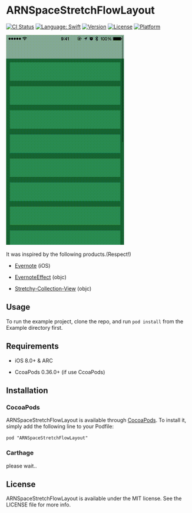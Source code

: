 # ARNSpaceStretchFlowLayout

[![CI Status](http://img.shields.io/travis/xxxAIRINxxx/ARNSpaceStretchFlowLayout.svg?style=flat)](https://travis-ci.org/xxxAIRINxxx/ARNSpaceStretchFlowLayout)
[![Language: Swift](https://img.shields.io/badge/lang-Swift-yellow.svg?style=flat)](https://developer.apple.com/swift/)
[![Version](https://img.shields.io/cocoapods/v/ARNSpaceStretchFlowLayout.svg?style=flat)](http://cocoadocs.org/docsets/ARNSpaceStretchFlowLayout)
[![License](https://img.shields.io/cocoapods/l/ARNSpaceStretchFlowLayout.svg?style=flat)](http://cocoadocs.org/docsets/ARNSpaceStretchFlowLayout)
[![Platform](https://img.shields.io/cocoapods/p/ARNSpaceStretchFlowLayout.svg?style=flat)](http://cocoadocs.org/docsets/ARNSpaceStretchFlowLayout)

![capture](capture.gif "capture")

It was inspired by the following products.(Respect!)

- [Evernote](https://evernote.com/) (iOS)

- [EvernoteEffect](https://github.com/kimsungwhee/EvernoteEffect) (objc)

- [Stretchy-Collection-View](https://github.com/cnoon/Stretchy-Collection-View) (objc)

## Usage

To run the example project, clone the repo, and run `pod install` from the Example directory first.

## Requirements

- iOS 8.0+ & ARC

- CcoaPods 0.36.0+ (if use CcoaPods)

## Installation

### CocoaPods

ARNSpaceStretchFlowLayout is available through [CocoaPods](http://cocoapods.org). To install
it, simply add the following line to your Podfile:

    pod "ARNSpaceStretchFlowLayout"

### Carthage

please wait..

## License

ARNSpaceStretchFlowLayout is available under the MIT license. See the LICENSE file for more info.
